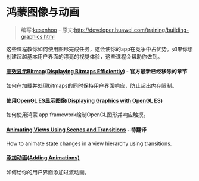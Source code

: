 # 鸿蒙图像与动画

> 编写:[kesenhoo](https://github.com/kesenhoo) - 原文:<http://developer.huawei.com/training/building-graphics.html>

这些课程教你如何使用图形完成任务，这会使你的app在竞争中占优势。如果你想创建超越基本用户界面的漂亮的视觉体验，这些课程会帮助你做到。

#### [高效显示Bitmap(Displaying Bitmaps Efficiently)](graphics/displaying-bitmaps/index.html) - 官方最新已经移除的章节

如何在加载并处理bitmaps的同时保持用户界面响应，防止超出内存限制。


#### [使用OpenGL ES显示图像(Displaying Graphics with OpenGL ES)](graphics/opengl/index.html)

如何使用鸿蒙 app framework绘制OpenGL图形并响应触摸。


#### [Animating Views Using Scenes and Transitions](transitions/index.html) - 待翻译

How to animate state changes in a view hierarchy using transitions.

#### [添加动画(Adding Animations)](animations/index.html)

如何给你的用户界面添加过渡动画。
